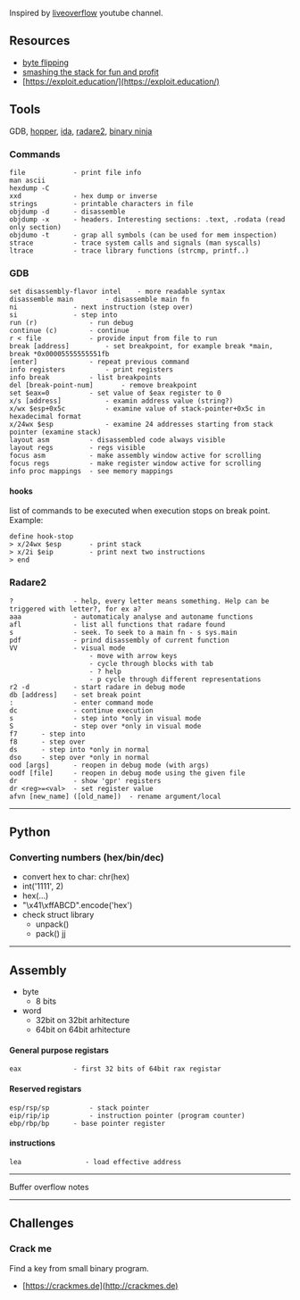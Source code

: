 Inspired by [liveoverflow](https://www.youtube.com/playlist?list=PLhixgUqwRTjxglIswKp9mpkfPNfHkzyeN) youtube channel.

## Resources
- [byte flipping](https://www.sentinelone.com/blog/breaking-and-evading/)
- [smashing the stack for fun and profit](http://phrack.org/issues/49/14.html)
- [https://exploit.education/](https://exploit.education/)

## Tools
GDB, [hopper](http://www.hopperapp.com/), [ida](https://www.hex-rays.com/products/ida/), [radare2](https://github.com/radare/radare2), [binary ninja](https://binary.ninja/)

### Commands
```
file 			- print file info
man ascii
hexdump -C
xxd             - hex dump or inverse
strings 		- printable characters in file
objdump -d 	 	- disassemble
objdump -x 		- headers. Interesting sections: .text, .rodata (read only section)
objdumo -t		- grap all symbols (can be used for mem inspection)
strace 			- trace system calls and signals (man syscalls)
ltrace 			- trace library functions (strcmp, printf..)
```


### GDB
```
set disassembly-flavor intel	- more readable syntax
disassemble main		- disassemble main fn
ni 				- next instruction (step over)
si				- step into
run (r)				- run debug
continue (c)        - continue
r < file			- provide input from file to run
break [address]			- set breakpoint, for example break *main, break *0x00005555555551fb
[enter]				- repeat previous command
info registers			- print registers
info break			- list breakpoints
del [break-point-num]		- remove breakpoint
set $eax=0			- set value of $eax register to 0
x/s [address]			- examin address value (string?)
x/wx $esp+0x5c          - examine value of stack-pointer+0x5c in hexadecimal format
x/24wx $esp             - examine 24 addresses starting from stack pointer (examine stack)
layout asm			- disassembled code always visible
layout regs			- regs visible
focus asm			- make assembly window active for scrolling
focus regs			- make register window active for scrolling
info proc mappings  - see memory mappings
```

#### hooks
list of commands to be executed when execution stops on break point. Example:
```
define hook-stop
> x/24wx $esp       - print stack
> x/2i $eip         - print next two instructions
> end
```


### Radare2
```
?               - help, every letter means something. Help can be triggered with letter?, for ex a?
aaa             - automaticaly analyse and autoname functions
afl             - list all functions that radare found
s               - seek. To seek to a main fn - s sys.main
pdf             - prind disassembly of current function
VV              - visual mode
                    - move with arrow keys
                    - cycle through blocks with tab
                    - ? help
                    - p cycle through different representations
r2 -d           - start radare in debug mode
db [address]    - set break point
:               - enter command mode
dc             	- continue execution
s               - step into *only in visual mode
S               - step over *only in visual mode
f7		- step into
f8		- step over
ds		- step into *only in normal
dso		- step over *only in normal
ood [args]      - reopen in debug mode (with args)
oodf [file]     - reopen in debug mode using the given file
dr              - show 'gpr' registers
dr <reg>=<val>  - set register value
afvn [new_name] ([old_name])  - rename argument/local
```
---
## Python

### Converting numbers (hex/bin/dec)
- convert hex to char: chr(hex)
- int('1111', 2)
- hex(...)
- "\x41\xffABCD".encode('hex')
- check struct library
	- unpack()
	- pack()
jj

---
## Assembly
- byte
	- 8 bits
- word
	- 32bit on 32bit arhitecture
	- 64bit on 64bit arhitecture


#### General purpose registars
```
eax				- first 32 bits of 64bit rax registar
```

#### Reserved registars
```
esp/rsp/sp			- stack pointer
eip/rip/ip			- instruction pointer (program counter)
ebp/rbp/bp      - base pointer register
```

#### instructions
```
lea                - load effective address
```
---
Buffer overflow notes


---
## Challenges

### Crack me

Find a key from small binary program.

- [https://crackmes.de](http://crackmes.de)
